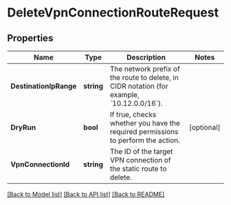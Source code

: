 # DeleteVpnConnectionRouteRequest

## Properties

Name | Type | Description | Notes
------------ | ------------- | ------------- | -------------
**DestinationIpRange** | **string** | The network prefix of the route to delete, in CIDR notation (for example, &#x60;10.12.0.0/16&#x60;). | 
**DryRun** | **bool** | If true, checks whether you have the required permissions to perform the action. | [optional] 
**VpnConnectionId** | **string** | The ID of the target VPN connection of the static route to delete. | 

[[Back to Model list]](../README.md#documentation-for-models) [[Back to API list]](../README.md#documentation-for-api-endpoints) [[Back to README]](../README.md)


